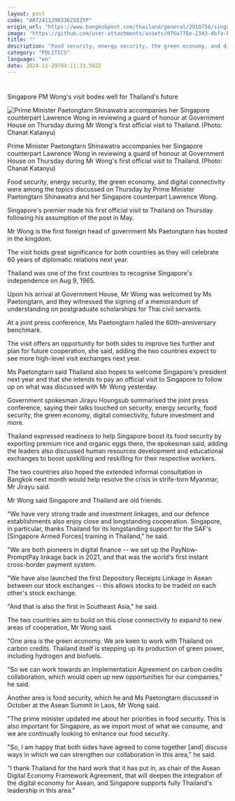 ```yaml
---
layout: post
code: "ART2411290336ZX8ZYP"
origin_url: "https://www.bangkokpost.com/thailand/general/2910756/singapore-pm-wongs-visit-bodes-well-for-thailands-future"
image: "https://github.com/user-attachments/assets/076a776e-2343-4bfa-b0e3-2e2e50021730"
title: ""
description: "Food security, energy security, the green economy, and digital connectivity were among the topics discussed on Thursday by Prime Minister Paetongtarn Shinawatra and her Singapore counterpart Lawrence Wong."
category: "POLITICS"
language: "en"
date: 2024-11-29T04:11:33.592Z
---
```


# 

Singapore PM Wong's visit bodes well for Thailand's future

![Prime Minister Paetongtarn Shinawatra accompanies her Singapore counterpart Lawrence Wong in reviewing a guard of honour at Government House on Thursday during Mr Wong's first official visit to Thailand. (Photo: Chanat Katanyu)](https://github.com/user-attachments/assets/2e39266d-0ffd-4489-a47e-67a3b05e80b1)

Prime Minister Paetongtarn Shinawatra accompanies her Singapore counterpart Lawrence Wong in reviewing a guard of honour at Government House on Thursday during Mr Wong's first official visit to Thailand. (Photo: Chanat Katanyu)

Food security, energy security, the green economy, and digital connectivity were among the topics discussed on Thursday by Prime Minister Paetongtarn Shinawatra and her Singapore counterpart Lawrence Wong.

Singapore's premier made his first official visit to Thailand on Thursday following his assumption of the post in May.

Mr Wong is the first foreign head of government Ms Paetongtarn has hosted in the kingdom.

The visit holds great significance for both countries as they will celebrate 60 years of diplomatic relations next year.

Thailand was one of the first countries to recognise Singapore's independence on Aug 9, 1965.

Upon his arrival at Government House, Mr Wong was welcomed by Ms Paetongtarn, and they witnessed the signing of a memorandum of understanding on postgraduate scholarships for Thai civil servants.

At a joint press conference, Ms Paetongtarn hailed the 60th-anniversary benchmark.

The visit offers an opportunity for both sides to improve ties further and plan for future cooperation, she said, adding the two countries expect to see more high-level visit exchanges next year.

Ms Paetongtarn said Thailand also hopes to welcome Singapore's president next year and that she intends to pay an official visit to Singapore to follow up on what was discussed with Mr Wong yesterday.

Government spokesman Jirayu Houngsub summarised the joint press conference, saying their talks touched on security, energy security, food security, the green economy, digital connectivity, future investment and more.

Thailand expressed readiness to help Singapore boost its food security by exporting premium rice and organic eggs there, the spokesman said, adding the leaders also discussed human resources development and educational exchanges to boost upskilling and reskilling for their respective workers.

The two countries also hoped the extended informal consultation in Bangkok next month would help resolve the crisis in strife-torn Myanmar, Mr Jirayu said.

Mr Wong said Singapore and Thailand are old friends.

"We have very strong trade and investment linkages, and our defence establishments also enjoy close and longstanding cooperation. Singapore, in particular, thanks Thailand for its longstanding support for the SAF's \[Singapore Armed Forces\] training in Thailand," he said.

"We are both pioneers in digital finance -- we set up the PayNow-PromptPay linkage back in 2021, and that was the world's first instant cross-border payment system.

"We have also launched the first Depository Receipts Linkage in Asean between our stock exchanges -- this allows stocks to be traded on each other's stock exchange.

"And that is also the first in Southeast Asia," he said.

The two countries aim to build on this close connectivity to expand to new areas of cooperation, Mr Wong said.

"One area is the green economy. We are keen to work with Thailand on carbon credits. Thailand itself is stepping up its production of green power, including hydrogen and biofuels.

"So we can work towards an Implementation Agreement on carbon credits collaboration, which would open up new opportunities for our companies," he said.

Another area is food security, which he and Ms Paetongtarn discussed in October at the Asean Summit In Laos, Mr Wong said.

"The prime minister updated me about her priorities in food security. This is also important for Singapore, as we import most of what we consume, and we are continually looking to enhance our food security.

"So, I am happy that both sides have agreed to come together \[and\] discuss ways in which we can strengthen our collaboration in this area," he said.

"I thank Thailand for the hard work that it has put in, as chair of the Asean Digital Economy Framework Agreement, that will deepen the integration of the digital economy for Asean, and Singapore supports fully Thailand's leadership in this area."